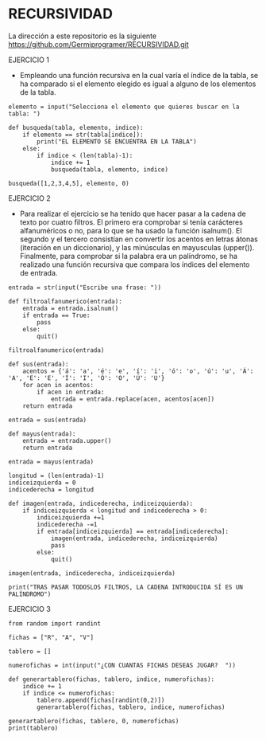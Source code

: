 # RECURSIVIDAD

La dirección a este repositorio es la siguiente https://github.com/Germiprogramer/RECURSIVIDAD.git

EJERCICIO 1
* Empleando una función recursiva en la cual varía el índice de la tabla, se ha comparado si el elemento elegido es igual a alguno de los elementos de la tabla.
```
elemento = input("Selecciona el elemento que quieres buscar en la tabla: ")

def busqueda(tabla, elemento, indice):
    if elemento == str(tabla[indice]):
        print("EL ELEMENTO SE ENCUENTRA EN LA TABLA")
    else:
        if indice < (len(tabla)-1):
            indice += 1
            busqueda(tabla, elemento, indice)

busqueda([1,2,3,4,5], elemento, 0)
```   
    
EJERCICIO 2
* Para realizar el ejercicio se ha tenido que hacer pasar a la cadena de texto por cuatro filtros. El primero era comprobar si tenía carácteres alfanuméricos o no, para lo que se ha usado la función isalnum(). El segundo y el tercero consistían en convertir los acentos en letras átonas (iteración en un diccionario), y las minúsculas en mayusculas (upper()). Finalmente, para comprobar si la palabra era un palíndromo, se ha realizado una función recursiva que compara los índices del elemento de entrada.
```
entrada = str(input("Escribe una frase: "))

def filtroalfanumerico(entrada):
    entrada = entrada.isalnum()
    if entrada == True:
        pass
    else:
        quit()

filtroalfanumerico(entrada)

def sus(entrada):
    acentos = {'á': 'a', 'é': 'e', 'í': 'i', 'ó': 'o', 'ú': 'u', 'Á': 'A', 'E': 'E', 'Í': 'I', 'Ó': 'O', 'Ú': 'U'}
    for acen in acentos:
        if acen in entrada:
            entrada = entrada.replace(acen, acentos[acen])
    return entrada

entrada = sus(entrada)

def mayus(entrada):
    entrada = entrada.upper()
    return entrada

entrada = mayus(entrada)

longitud = (len(entrada)-1)
indiceizquierda = 0
indicederecha = longitud

def imagen(entrada, indicederecha, indiceizquierda):
    if indiceizquierda < longitud and indicederecha > 0:
        indiceizquierda +=1
        indicederecha -=1
        if entrada[indiceizquierda] == entrada[indicederecha]:
            imagen(entrada, indicederecha, indiceizquierda)
            pass
        else:
            quit()

imagen(entrada, indicederecha, indiceizquierda)

print("TRAS PASAR TODOSLOS FILTROS, LA CADENA INTRODUCIDA SÍ ES UN PALÍNDROMO")

```

EJERCICIO 3

```
from random import randint

fichas = ["R", "A", "V"]

tablero = []

numerofichas = int(input("¿CON CUANTAS FICHAS DESEAS JUGAR?  "))

def generartablero(fichas, tablero, indice, numerofichas):
    indice += 1
    if indice <= numerofichas:
        tablero.append(fichas[randint(0,2)])
        generartablero(fichas, tablero, indice, numerofichas)

generartablero(fichas, tablero, 0, numerofichas)
print(tablero)
```

